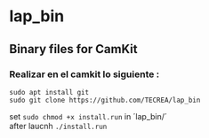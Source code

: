 # lap_bin
## Binary files for CamKit

### Realizar en el camkit lo siguiente :
```
sudo apt install git
sudo git clone https://github.com/TECREA/lap_bin
```
set `sudo chmod +x install.run` in ´lap_bin/´ <br>
after laucnh `./install.run`
